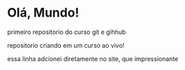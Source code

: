 # Olá, Mundo!
 primeiro repositorio do curso git e gihhub

 repositorio criando em um curso ao vivo!
 
 essa linha adcionei diretamente no site, que impressionante
